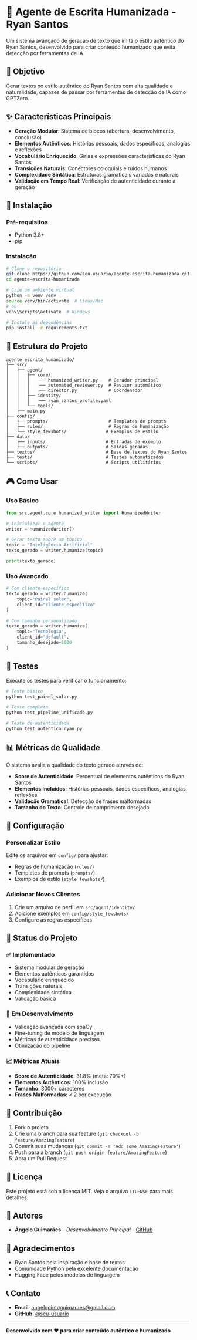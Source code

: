 # 🤖 Agente de Escrita Humanizada - Ryan Santos

Um sistema avançado de geração de texto que imita o estilo autêntico do Ryan Santos, desenvolvido para criar conteúdo humanizado que evita detecção por ferramentas de IA.

## 🎯 **Objetivo**

Gerar textos no estilo autêntico do Ryan Santos com alta qualidade e naturalidade, capazes de passar por ferramentas de detecção de IA como GPTZero.

## ✨ **Características Principais**

- **Geração Modular**: Sistema de blocos (abertura, desenvolvimento, conclusão)
- **Elementos Autênticos**: Histórias pessoais, dados específicos, analogias e reflexões
- **Vocabulário Enriquecido**: Gírias e expressões características do Ryan Santos
- **Transições Naturais**: Conectores coloquiais e ruídos humanos
- **Complexidade Sintática**: Estruturas gramaticais variadas e naturais
- **Validação em Tempo Real**: Verificação de autenticidade durante a geração

## 🚀 **Instalação**

### Pré-requisitos
- Python 3.8+
- pip

### Instalação
```bash
# Clone o repositório
git clone https://github.com/seu-usuario/agente-escrita-humanizada.git
cd agente-escrita-humanizada

# Crie um ambiente virtual
python -m venv venv
source venv/bin/activate  # Linux/Mac
# ou
venv\Scripts\activate  # Windows

# Instale as dependências
pip install -r requirements.txt
```

## 📁 **Estrutura do Projeto**

```
agente_escrita_humanizado/
├── src/
│   ├── agent/
│   │   ├── core/
│   │   │   ├── humanized_writer.py    # Gerador principal
│   │   │   ├── automated_reviewer.py  # Revisor automático
│   │   │   └── director.py            # Coordenador
│   │   ├── identity/
│   │   │   └── ryan_santos_profile.yaml
│   │   └── tools/
│   ├── main.py
├── config/
│   ├── prompts/                       # Templates de prompts
│   ├── rules/                         # Regras de humanização
│   └── style_fewshots/               # Exemplos de estilo
├── data/
│   ├── inputs/                       # Entradas de exemplo
│   └── outputs/                      # Saídas geradas
├── textos/                           # Base de textos do Ryan Santos
├── tests/                            # Testes automatizados
└── scripts/                          # Scripts utilitários
```

## 🎮 **Como Usar**

### Uso Básico
```python
from src.agent.core.humanized_writer import HumanizedWriter

# Inicializar o agente
writer = HumanizedWriter()

# Gerar texto sobre um tópico
topic = "Inteligência Artificial"
texto_gerado = writer.humanize(topic)

print(texto_gerado)
```

### Uso Avançado
```python
# Com cliente específico
texto_gerado = writer.humanize(
    topic="Painel solar",
    client_id="cliente_especifico"
)

# Com tamanho personalizado
texto_gerado = writer.humanize(
    topic="Tecnologia",
    client_id="default",
    tamanho_desejado=5000
)
```

## 🧪 **Testes**

Execute os testes para verificar o funcionamento:

```bash
# Teste básico
python test_painel_solar.py

# Teste completo
python test_pipeline_unificado.py

# Teste de autenticidade
python test_autentico_ryan.py
```

## 📊 **Métricas de Qualidade**

O sistema avalia a qualidade do texto gerado através de:

- **Score de Autenticidade**: Percentual de elementos autênticos do Ryan Santos
- **Elementos Incluídos**: Histórias pessoais, dados específicos, analogias, reflexões
- **Validação Gramatical**: Detecção de frases malformadas
- **Tamanho do Texto**: Controle de comprimento desejado

## 🔧 **Configuração**

### Personalizar Estilo
Edite os arquivos em `config/` para ajustar:
- Regras de humanização (`rules/`)
- Templates de prompts (`prompts/`)
- Exemplos de estilo (`style_fewshots/`)

### Adicionar Novos Clientes
1. Crie um arquivo de perfil em `src/agent/identity/`
2. Adicione exemplos em `config/style_fewshots/`
3. Configure as regras específicas

## 🚧 **Status do Projeto**

### ✅ **Implementado**
- Sistema modular de geração
- Elementos autênticos garantidos
- Vocabulário enriquecido
- Transições naturais
- Complexidade sintática
- Validação básica

### 🔄 **Em Desenvolvimento**
- Validação avançada com spaCy
- Fine-tuning de modelo de linguagem
- Métricas de autenticidade precisas
- Otimização do pipeline

### 📈 **Métricas Atuais**
- **Score de Autenticidade**: 31.8% (meta: 70%+)
- **Elementos Autênticos**: 100% inclusão
- **Tamanho**: 3000+ caracteres
- **Frases Malformadas**: < 2 por execução

## 🤝 **Contribuição**

1. Fork o projeto
2. Crie uma branch para sua feature (`git checkout -b feature/AmazingFeature`)
3. Commit suas mudanças (`git commit -m 'Add some AmazingFeature'`)
4. Push para a branch (`git push origin feature/AmazingFeature`)
5. Abra um Pull Request

## 📝 **Licença**

Este projeto está sob a licença MIT. Veja o arquivo `LICENSE` para mais detalhes.

## 👥 **Autores**

- **Ângelo Guimarães** - *Desenvolvimento Principal* - [GitHub](https://github.com/seu-usuario)

## 🙏 **Agradecimentos**

- Ryan Santos pela inspiração e base de textos
- Comunidade Python pela excelente documentação
- Hugging Face pelos modelos de linguagem

## 📞 **Contato**

- **Email**: angelopintoguimaraes@gmail.com
- **GitHub**: [@seu-usuario](https://github.com/seu-usuario)

---

**Desenvolvido com ❤️ para criar conteúdo autêntico e humanizado**